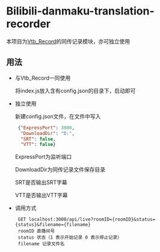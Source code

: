 Bilibili-danmaku-translation-recorder
=====

本项目为[Vtb_Record](https://github.com/fzxiao233/Vtb_Record)的同传记录模块，亦可独立使用

用法
-------

- 与Vtb_Record一同使用
    
    将index.js放入含有config.json的目录下，启动即可
    
- 独立使用

    新建config.json文件，在文件中写入
    
    ```json
     {"ExpressPort": 3000,
      "DownloadDir": "D:",
      "SRT": false,
      "VTT": false}
    ```
    ExpressPort为监听端口
    
    DownloadDir为同传记录文件保存目录
    
    SRT是否输出SRT字幕
    
    VTT是否输出VTT字幕
    
 - 调用方式
    
        GET localhost:3000/api/live?roomID={roomID}&status={status}&filename={filename}
        roomID 直播间号
        status 状态（1 表示开始记录 0 表示停止记录）
        filename 记录文件名
